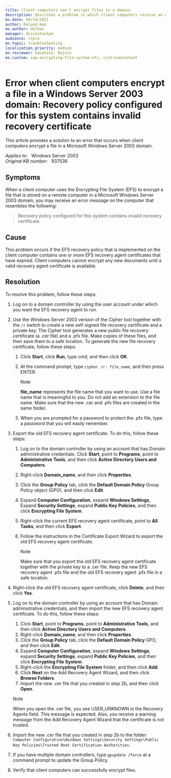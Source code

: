 ```yaml
---
title: Client computers can't encrypt files in a domain
description: Describes a problem in which client computers receive an error message when the clients try to encrypt a file on a remote computer. This problem occurs if a valid recovery agent certificate is not available on the client computer.
ms.date: 09/24/2021
author: Deland-Han
ms.author: delhan
manager: dcscontentpm
audience: itpro
ms.topic: troubleshooting
localization_priority: medium
ms.reviewer: kaushika, Rajsin
ms.custom: sap:encrypting-file-system-efs, csstroubleshoot
---
```

# Error when client computers encrypt a file in a Windows Server 2003 domain: Recovery policy configured for this system contains invalid recovery certificate

This article provides a solution to an error that occurs when client computers encrypt a file in a Microsoft Windows Server 2003 domain.

_Applies to:_ &nbsp; Windows Server 2003  
_Original KB number:_ &nbsp; 937536

## Symptoms

When a client computer uses the Encrypting File System (EFS) to encrypt a file that is stored on a remote computer in a Microsoft Windows Server 2003 domain, you may receive an error message on the computer that resembles the following:

> Recovery policy configured for this system contains invalid recovery certificate.

## Cause

This problem occurs if the EFS recovery policy that is implemented on the client computer contains one or more EFS recovery agent certificates that have expired. Client computers cannot encrypt any new documents until a valid recovery agent certificate is available.

## Resolution

To resolve this problem, follow these steps:

1. Log on to a domain controller by using the user account under which you want the EFS recovery agent to run.

2. Use the Windows Server 2003 version of the Cipher tool together with the `/r` switch to create a new self-signed file recovery certificate and a private key. The Cipher tool generates a new public file recovery certificate (a .cer file) and a .pfx file. Make copies of these files, and then save them to a safe location. To generate the new file recovery certificate, follow these steps:
    1. Click **Start**, click **Run**, type *cmd*, and then click **OK**.
    2. At the command prompt, type `cipher /r: file_name`, and then press ENTER.

        > [!NOTE]
        > **file_name** represents the file name that you want to use. Use a file name that is meaningful to you. Do not add an extension to the file name. Make sure that the new .cer and .pfx files are created in the same folder.
    3. When you are prompted for a password to protect the .pfx file, type a password that you will easily remember.

3. Export the old EFS recovery agent certificate. To do this, follow these steps:

    1. Log on to the domain controller by using an account that has Domain administrative credentials. Click **Start**, point to **Programs**, point to **Administrative Tools**, and then click **Active Directory Users and Computers**.
    2. Right-click ****Domain_name****, and then click **Properties**.
    3. Click the **Group Policy** tab, click the **Default Domain Policy** Group Policy object (GPO), and then click **Edit**.
    4. Expand **Computer Configuration**, expand **Windows Settings**, Expand **Security Settings**, expand **Public Key Policies**, and then click **Encrypting File System**.
    5. Right-click the current EFS recovery agent certificate, point to **All Tasks**, and then click **Export**.
    6. Follow the instructions in the Certificate Export Wizard to export the old EFS recovery agent certificate.

        > [!NOTE]
        > Make sure that you export the old EFS recovery agent certificate together with the private key to a .cer file. Keep the new EFS recovery agent .pfx file and the old EFS recovery agent .pfx file in a safe location.

4. Right-click the old EFS recovery agent certificate, click **Delete**, and then click **Yes**.

5. Log on to the domain controller by using an account that has Domain administrative credentials, and then import the new EFS recovery agent certificate. To do this, follow these steps:
    1. Click **Start**, point to **Programs**, point to **Administrative Tools**, and then click **Active Directory Users and Computers**.
    2. Right-click **Domain_name**, and then click **Properties**.
    3. Click the **Group Policy** tab, click the **Default Domain Policy** GPO, and then click **Edit**.
    4. Expand **Computer Configuration**, expand **Windows Settings**, expand **Security Settings**, expand **Public Key Policies**, and then click **Encrypting File System**.
    5. Right-click the **Encrypting File System** folder, and then click **Add**.
    6. Click **Next** on the Add Recovery Agent Wizard, and then click **Browse Folders**.
    7. Import the new .cer file that you created in step 2b, and then click **Open**.
      > [!NOTE]
      > When you open the .cer file, you see USER_UNKNOWN in the Recovery Agents field. This message is expected. Also, you receive a warning message from the Add Recovery Agent Wizard that the certificate is not trusted.

6. Import the new .cer file that you created in step 2b to the folder: `Computer Configuration\Windows Settings\Security Settings\Public Key Policies\Trusted Root Certification Authorities`.

7. If you have multiple domain controllers, type `gpupdate /force` at a command prompt to update the Group Policy.

8. Verify that client computers can successfully encrypt files.
